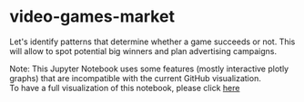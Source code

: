 # video-games-market
Let's identify patterns that determine whether a game succeeds or not. This will allow to spot potential big winners and plan advertising campaigns.


Note: This Jupyter Notebook uses some features (mostly interactive plotly graphs) that are incompatible with the current GitHub visualization.<br>
To have a full visualization of this notebook, please click <a href="https://nbviewer.org/github/Gerlern/video-games-market/blob/main/VideoGamesMarket.ipynb" target="_blank"> here </a>
